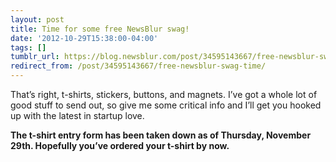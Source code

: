 ```yaml
---
layout: post
title: Time for some free NewsBlur swag!
date: '2012-10-29T15:38:00-04:00'
tags: []
tumblr_url: https://blog.newsblur.com/post/34595143667/free-newsblur-swag-time
redirect_from: /post/34595143667/free-newsblur-swag-time/
---
```

That’s right, t-shirts, stickers, buttons, and magnets. I’ve got a whole lot of good stuff to send out, so give me some critical info and I’ll get you hooked up with the latest in startup love.

**The t-shirt entry form has been taken down as of Thursday, November 29th. Hopefully you’ve ordered your t-shirt by now.**

